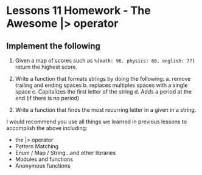 # Lessons 11 Homework - The Awesome |> operator

## Implement the following

1. Given a map of scores such as `%{math: 96, physics: 80, english: 77}` return the highest score.

2. Write a function that formats strings by doing the following:
  a. remove trailing and ending spaces
  b. replaces multiples spaces with a single space
  c. Capitalizes the first letter of the string
  d. Adds a period at the end (if there is no period)

3. Write a function that finds the most recurring letter in a given in a string.

I would recommend you use all things we learned in previous lessons to accomplish the above including:
 - the |> operator
 - Pattern Matching
 - Enum / Map / String...and other libraries
 - Modules and functions
 - Anonymous functions